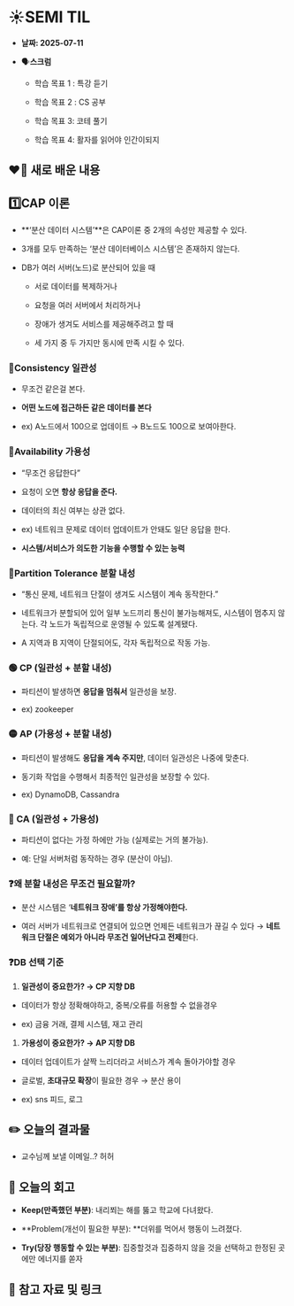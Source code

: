 # ☀️SEMI TIL


- **날짜: 2025-07-11**

- 🗣️**스크럼**
  - 학습 목표 1 : 특강 듣기

  - 학습 목표 2 : CS 공부

  - 학습 목표 3: 코테 풀기

  - 학습 목표 4: 활자를 읽어야 인간이되지



## ❤️‍🔥 새로 배운 내용

## 1️⃣CAP 이론

- **‘분산 데이터 시스템’**은 CAP이론 중 2개의 속성만 제공할 수 있다.

- 3개를 모두 만족하는 ‘분산 데이터베이스 시스템’은 존재하지 않는다.

- DB가 여러 서버(노드)로 분산되어 있을 때
  - 서로 데이터를 복제하거나

  - 요청을 여러 서버에서 처리하거나

  - 장애가 생겨도 서비스를 제공해주려고 할 때

  - 세 가지 중 두 가지만 동시에 만족 시킬 수 있다.


### 🤍**Consistency 일관성**

- 무조건 같은걸 본다.

- **어떤 노드에 접근하든 같은 데이터를 본다**

- ex) A노드에서 100으로 업데이트 → B노드도 100으로 보여아한다.

### 🤍**Availability 가용성**

- “무조건 응답한다”

- 요청이 오면 **항상 응답을 준다.**

- 데이터의 최신 여부는 상관 없다.

- ex) 네트워크 문제로 데이터 업데이트가 안돼도 일단 응답을 한다.

- **시스템/서비스가 의도한 기능을 수행할 수 있는 능력**

### 🤍**Partition Tolerance 분할 내성**

- “통신 문제, 네트워크 단절이 생겨도 시스템이 계속 동작한다.”

- 네트워크가 분할되어 있어 일부 노드끼리 통신이 불가능해져도, 시스템이 멈추지 않는다. 
각 노드가 독립적으로 운영될 수 있도록 설계됐다.

- A 지역과 B 지역이 단절되어도, 각자 독립적으로 작동 가능.

### 🟢 CP (일관성 + 분할 내성)

- 파티션이 발생하면 **응답을 멈춰서** 일관성을 보장.

- ex) zookeeper

### 🟡 AP (가용성 + 분할 내성)

- 파티션이 발생해도 **응답을 계속 주지만**, 데이터 일관성은 나중에 맞춘다.

- 동기화 작업을 수행해서 최종적인 일관성을 보장할 수 있다.

- ex) DynamoDB, Cassandra

### 🔴 CA (일관성 + 가용성)

- 파티션이 없다는 가정 하에만 가능 (실제로는 거의 불가능).

- 예: 단일 서버처럼 동작하는 경우 (분산이 아님).

### ❓왜 분할 내성은 무조건 필요할까?

- 분산 시스템은 ‘**네트워크 장애’를 항상 가정해야한다.**

- 여러 서버가 네트워크로 연결되어 있으면 언제든 네트워크가 끊길 수 있다 → **네트워크 단절은 예외가 아니라 무조건 일어난다고 전제**한다.

### ❓DB 선택 기준

1. **일관성이 중요한가? → CP 지향 DB**
  - 데이터가 항상 정확해야하고, 중복/오류를 허용할 수 없을경우

  - ex) 금융 거래, 결제 시스템, 재고 관리


1. **가용성이 중요한가? → AP 지향 DB**
  - 데이터 업데이트가 살짝 느리더라고 서비스가 계속 돌아가야할 경우

  - 글로벌, **초대규모 확장**이 필요한 경우 → 분산 용이

  - ex) sns 피드, 로그



## ✏️ 오늘의 결과물

- 교수님께 보낼 이메일..? 허허

## 🤔 오늘의 회고

- **Keep(만족했던 부분)**: 내리쬐는 해를 뚫고 학교에 다녀왔다.

- **Problem(개선이 필요한 부분): **더위를 먹어서 행동이 느려졌다.

- **Try(당장 행동할 수 있는 부분)**: 집중할것과 집중하지 않을 것을 선택하고 한정된 곳에만 에너지를 쏟자

## 🙏 참고 자료 및 링크

